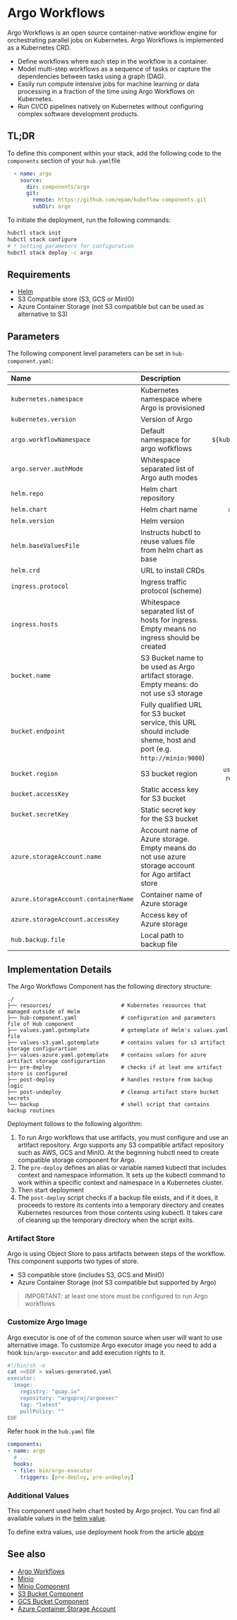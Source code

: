 # Argo Workflows

Argo Workflows is an open source container-native workflow engine for orchestrating parallel jobs on Kubernetes. Argo Workflows is implemented as a Kubernetes CRD.

* Define workflows where each step in the workflow is a container.
* Model multi-step workflows as a sequence of tasks or capture the dependencies between tasks using a graph (DAG).
* Easily run compute intensive jobs for machine learning or data processing in a fraction of the time using Argo Workflows on Kubernetes.
* Run CI/CD pipelines natively on Kubernetes without configuring complex software development products.

## TL;DR

To define this component within your stack, add the following code to the `components` section of your  `hub.yaml`file
```yaml
  - name: argo
    source:
      dir: components/argo
      git:
        remote: https://github.com/epam/kubeflow-components.git
        subDir: argo
```

To initiate the deployment, run the following commands:
```bash
hubctl stack init
hubctl stack configure
# * Setting parameters for configuration 
hubctl stack deploy -c argo
```

## Requirements

- [Helm](https://helm.sh/docs/intro/install/)
- S3 Compatible store (S3, GCS or MinIO)
- Azure Container Storage (not S3 compatible but can be used as alternative to S3)

## Parameters
The following component level parameters can be set in `hub-component.yaml`:

| Name | Description | Default Value | Required |
|:---- |:----------- | :-------------: |:------:|
|`kubernetes.namespace` | Kubernetes namespace where Argo is provisioned |`argo`|
|`kubernetes.version`   | Version of Argo | `v3.4.3` |
| `argo.workflowNamespace` | Default namespace for argo wofkflows | `${kubernetes.namespace}` |
| `argo.server.authMode` | Whitespace separated list of Argo auth modes | `client server` |
| `helm.repo`    | Helm chart repository | [argoproj](https://argoproj.github.io/argo-helm) |
| `helm.chart`   | Helm chart name | `argo-workflows` |
| `helm.version` | Helm version | `v1.11.1`|
| `helm.baseValuesFile` | Instructs hubctl to reuse values file from helm chart as base |`values.yaml` |
| `helm.crd` | URL to install CRDs |`values.yaml` | [github](https://github.com/argoproj/argo-workflows/tree/master/manifests/base/crds/minimal) |
| `ingress.protocol` | Ingress traffic protocol (scheme) | `http` |
| `ingress.hosts`    | Whitespace separated list of hosts for ingress. Empty means no ingress should be created| |
| `bucket.name` | S3 Bucket name to be used as Argo artifact storage. Empty means: do not use s3 storage | |
| `bucket.endpoint` | Fully qualified URL for S3 bucket service, this URL should include sheme, host and port (e.g. `http://minio:9000`) | |
| `bucket.region`   | S3 bucket region | `us-east-1` (default region for minio) |
| `bucket.accessKey` | Static access key for S3 bucket | |
| `bucket.secretKey` | Static secret key for the S3 bucket  | |
| `azure.storageAccount.name`          | Account name of Azure storage. Empty means do not use azure storage account for Ago artifact store | |
| `azure.storageAccount.containerName` | Container name of Azure storage | |
| `azure.storageAccount.accessKey`     | Access key of Azure storage | |
| `hub.backup.file` | Local path to backup file | |

## Implementation Details

The Argo Workflows Component has the following directory structure:

```text
./
├── resources/                      # Kubernetes resources that managed outside of Helm
├── hub-component.yaml              # configuration and parameters file of Hub component
├── values.yaml.gotemplate          # gotemplate of Helm's values.yaml file
├── values-s3.yaml.gotemplate       # contains values for s3 artifact storage configurartion
├── values-azure.yaml.gotemplate    # contains values for azure artifact storage configurartion
├── pre-deploy                      # checks if at leat one artifact store is configured
├── post-deploy                     # handles restore from backup logic
├── post-undeploy                   # cleanup artifact store bucket secrets
└── backup                          # shell script that contains backup routines
```

Deployment follows to the following algorithm:

1. To run Argo workflows that use artifacts, you must configure and use an artifact repository. Argo supports any S3 compatible artifact repository such as AWS, GCS and MinIO. At the beginning hubctl need to create compatible storage component for Argo.
2. The `pre-deploy` defines an alias or variable named kubectl that includes context and namespace information. It sets up the kubectl command to work within a specific context and namespace in a Kubernetes cluster.
3. Then start deployment
4. The `post-deploy` script checks if a backup file exists, and if it does, it proceeds to restore its contents into a temporary directory and creates Kubernetes resources from those contents using kubectl. It takes care of cleaning up the temporary directory when the script exits.

### Artifact Store

Argo is using Object Store to pass artifacts between steps of the workflow. This component supports two types of store.

* S3 compatible store (includes S3, GCS and MinIO)
* Azure Container Storage (not S3 compatible but supported by Argo)

> IMPORTANT: at least one store must be configured to run Argo workflows

### Customize Argo Image

Argo executor is one of of the common source when user will want to use alternative image. To customize Argo executor image you need to add a hook `bin/argo-executor` and add execution rights to it.

```bash
#!/bin/sh -e
cat <<EOF > values-generated.yaml
executor:
  image:
    registry: "quay.io"
    repository: "argoproj/argoexec"
    tag: "latest"
    pullPolicy: ""
EOF
```

Refer hook in the `hub.yaml` file

```yaml
components:
- name: argo
  # ...
  hooks:
  - file: bin/argo-executor
    triggers: [pre-deploy, pre-undeploy]
```

### Additional Values

This component used helm chart hosted by Argo project. You can find all available values in the [helm value](https://github.com/argoproj/argo-helm/blob/main/charts/argo-workflows/values.yaml).

To define extra values, use  deployment hook from the article [above](#customize-argo-image)

## See also

* [Argo Workflows](https://argoproj.github.io/argo-workflows/)
* [Minio](https://min.io/)
* [Minio Component](https://github.com/epam/hub-kubeflow-components/tree/develop/minio)
* [S3 Bucket Component](https://github.com/epam/hub-kubeflow-components/tree/develop/s3-bucket)
* [GCS Bucket Component](https://github.com/epam/hub-google-components/tree/develop/gsbucket)
* [Azure Container Storage Account](https://github.com/epam/hub-azure-components/tree/main/azure-storage-account)
